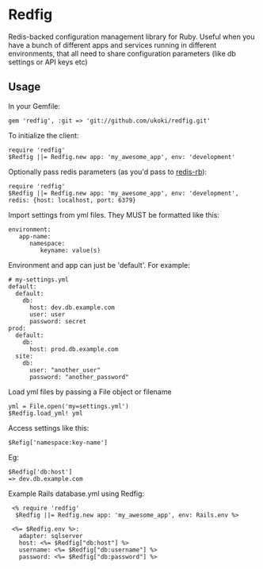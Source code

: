Redfig
======

Redis-backed configuration management library for Ruby. Useful when you have a bunch of different apps and services running in different environments, that all need to share configuration parameters (like db settings or API keys etc)

## Usage

In your Gemfile:

    gem 'redfig', :git => 'git://github.com/ukoki/redfig.git'
    
To initialize the client:

    require 'redfig'
    $Redfig ||= Redfig.new app: 'my_awesome_app', env: 'development'
    
Optionally pass redis parameters (as you'd pass to [redis-rb](https://github.com/redis/redis-rb)):

    require 'redfig'
    $Redfig ||= Redfig.new app: 'my_awesome_app', env: 'development', redis: {host: localhost, port: 6379}

Import settings from yml files. They MUST be formatted like this:

    environment:
       app-name:
          namespace:
             keyname: value(s)
             
Environment and app can just be 'default'. For example:

    # my-settings.yml
    default:
      default:
        db:
          host: dev.db.example.com
          user: user
          password: secret
    prod:
      default:
        db:
          host: prod.db.example.com
      site:
        db:
          user: "another_user"
          password: "another_password"
    

Load yml files by passing a File object or filename

    yml = File.open('my=settings.yml')
    $Redfig.load_yml! yml

Access settings like this:

    $Refig['namespace:key-name']
    
Eg:

    $Redfig['db:host']
    => dev.db.example.com
    
Example Rails database.yml using Redfig:

     <% require 'redfig'
      $Redfig ||= Redfig.new app: 'my_awesome_app', env: Rails.env %>
    
     <%= $Redfig.env %>:
       adapter: sqlserver
       host: <%= $Redfig["db:host"] %>
       username: <%= $Redfig["db:username"] %>
       password: <%= $Redfig["db:password"] %>
    
